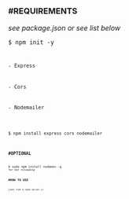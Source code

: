 <h3>#REQUIREMENTS</h3>
<i>see package.json or see list below</i>

<code>$ npm init -y<code>

<p>- Express</p>
<p>- Cors</p>
<p>- Nodemailer</p>

<code>$ npm install express cors nodemailer<code>

<h3>#OPTIONAL</h3>
<code>$ sudo npm install nodemon -g<code>
<i>for hot reloading</i>

<h3>#HOW TO USE</h3>
<span>just run <code>$ node server.js</code></span>